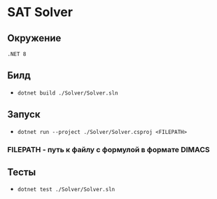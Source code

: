 # SAT Solver
## Окружение
`.NET 8`
## Билд
- `dotnet build ./Solver/Solver.sln`
## Запуск
- `dotnet run --project ./Solver/Solver.csproj <FILEPATH>`
### FILEPATH - путь к файлу с формулой в формате DIMACS
## Тесты
- `dotnet test ./Solver/Solver.sln`
